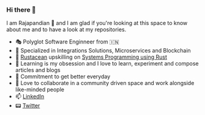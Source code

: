 ### Hi there 👋

I am Rajapandian 👋 and I am glad if you're looking at this space to know about me and to have a look at my repositories.

- 🎭 Polyglot Software Enginneer from 🇮🇳
- 📶 Specialized in Integrations Solutions, Microservices and Blockchain
- 🔰 [Rustacean](https://www.rustaceans.org) upskilling on [Systems Programming using Rust](https://www.rust-lang.org)
- 📝 Learning is my obsession and I love to learn, experiment and compose articles and blogs
- 🏁 Commitment to get better everyday
- 👐 Love to collaborate in a community driven space and work alongside like-minded people
- 📫 [LinkedIn](https://www.linkedin.com/in/rajapandianc/)
- 📟 [Twitter](https://twitter.com/crpcodes)
